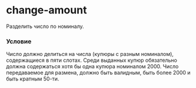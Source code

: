 # change-amount
Разделить число по номиналу.

### Условие

Число должно делиться на числа (купюры с разным номиналом), содержащиеся в пяти слотах.
Среди выданных купюр обязательно должна содержаться хотя бы одна купюра номиналом 2000.
Число передаваемое для размена, должно быть валидным, быть более 2000 и быть кратным 50-ти.